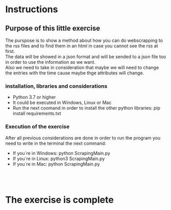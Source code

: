 # Instructions

## Purpose of this little exercise
The purspose is to show a method about how you can do webscrapping to the rss files and to find them in an html in case you cannot see the rss at first.
<br>
The data will be showed in a json format and will be sended to a json file too in order to use the information as we want.
<br>
Also we need to take in consideration that maybe we will need to change the entries with the time cause maybe thge attributes will change.

### installation, libraries and considerations
* Python 3.7 or higher
* It could be executed in Windows, Linux or Mac
* Run the next coomand in order to install the other python libraries: pip install requirements.txt

### Execution of the exercise
After all previous considerations are done in order to run the program you need to write in the terminal the next command:
* If you´re in Windows: python ScrapingMain.py
* If you´re in Linux: python3 ScrapingMain.py
* If you´re in Mac: python ScrapingMain.py

<br><br>

# The exercise is complete